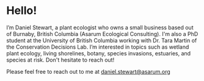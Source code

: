 <h1>Hello!</h1>

I’m Daniel Stewart, a plant ecologist who owns a small business based out of Burnaby, British Columbia (Asarum Ecological Consulting). I'm also a PhD student at the University of British Columbia working with Dr. Tara Martin of the Conservation Decisions Lab. I’m interested in topics such as wetland plant ecology, living shorelines, botany, species invasions, estuaries, and species at risk. Don't hesitate to reach out! 

Please feel free to reach out to me at daniel.stewart@asarum.org
